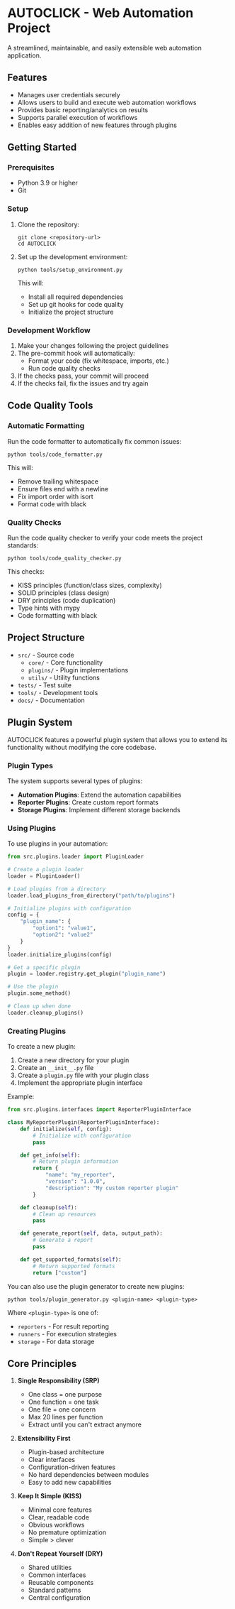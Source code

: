 # AUTOCLICK - Web Automation Project

A streamlined, maintainable, and easily extensible web automation application.

## Features

- Manages user credentials securely
- Allows users to build and execute web automation workflows
- Provides basic reporting/analytics on results
- Supports parallel execution of workflows
- Enables easy addition of new features through plugins

## Getting Started

### Prerequisites

- Python 3.9 or higher
- Git

### Setup

1. Clone the repository:

   ```
   git clone <repository-url>
   cd AUTOCLICK
   ```

2. Set up the development environment:
   ```
   python tools/setup_environment.py
   ```
   This will:
   - Install all required dependencies
   - Set up git hooks for code quality
   - Initialize the project structure

### Development Workflow

1. Make your changes following the project guidelines
2. The pre-commit hook will automatically:
   - Format your code (fix whitespace, imports, etc.)
   - Run code quality checks
3. If the checks pass, your commit will proceed
4. If the checks fail, fix the issues and try again

## Code Quality Tools

### Automatic Formatting

Run the code formatter to automatically fix common issues:

```
python tools/code_formatter.py
```

This will:

- Remove trailing whitespace
- Ensure files end with a newline
- Fix import order with isort
- Format code with black

### Quality Checks

Run the code quality checker to verify your code meets the project standards:

```
python tools/code_quality_checker.py
```

This checks:

- KISS principles (function/class sizes, complexity)
- SOLID principles (class design)
- DRY principles (code duplication)
- Type hints with mypy
- Code formatting with black

## Project Structure

- `src/` - Source code
  - `core/` - Core functionality
  - `plugins/` - Plugin implementations
  - `utils/` - Utility functions
- `tests/` - Test suite
- `tools/` - Development tools
- `docs/` - Documentation

## Plugin System

AUTOCLICK features a powerful plugin system that allows you to extend its functionality without modifying the core codebase.

### Plugin Types

The system supports several types of plugins:

- **Automation Plugins**: Extend the automation capabilities
- **Reporter Plugins**: Create custom report formats
- **Storage Plugins**: Implement different storage backends

### Using Plugins

To use plugins in your automation:

```python
from src.plugins.loader import PluginLoader

# Create a plugin loader
loader = PluginLoader()

# Load plugins from a directory
loader.load_plugins_from_directory("path/to/plugins")

# Initialize plugins with configuration
config = {
    "plugin_name": {
        "option1": "value1",
        "option2": "value2"
    }
}
loader.initialize_plugins(config)

# Get a specific plugin
plugin = loader.registry.get_plugin("plugin_name")

# Use the plugin
plugin.some_method()

# Clean up when done
loader.cleanup_plugins()
```

### Creating Plugins

To create a new plugin:

1. Create a new directory for your plugin
2. Create an `__init__.py` file
3. Create a `plugin.py` file with your plugin class
4. Implement the appropriate plugin interface

Example:

```python
from src.plugins.interfaces import ReporterPluginInterface

class MyReporterPlugin(ReporterPluginInterface):
    def initialize(self, config):
        # Initialize with configuration
        pass

    def get_info(self):
        # Return plugin information
        return {
            "name": "my_reporter",
            "version": "1.0.0",
            "description": "My custom reporter plugin"
        }

    def cleanup(self):
        # Clean up resources
        pass

    def generate_report(self, data, output_path):
        # Generate a report
        pass

    def get_supported_formats(self):
        # Return supported formats
        return ["custom"]
```

You can also use the plugin generator to create new plugins:

```
python tools/plugin_generator.py <plugin-name> <plugin-type>
```

Where `<plugin-type>` is one of:

- `reporters` - For result reporting
- `runners` - For execution strategies
- `storage` - For data storage

## Core Principles

1. **Single Responsibility (SRP)**

   - One class = one purpose
   - One function = one task
   - One file = one concern
   - Max 20 lines per function
   - Extract until you can't extract anymore

2. **Extensibility First**

   - Plugin-based architecture
   - Clear interfaces
   - Configuration-driven features
   - No hard dependencies between modules
   - Easy to add new capabilities

3. **Keep It Simple (KISS)**

   - Minimal core features
   - Clear, readable code
   - Obvious workflows
   - No premature optimization
   - Simple > clever

4. **Don't Repeat Yourself (DRY)**
   - Shared utilities
   - Common interfaces
   - Reusable components
   - Standard patterns
   - Central configuration
